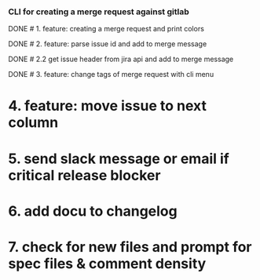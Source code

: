 ### CLI for creating a merge request against gitlab

DONE # 1. feature: creating a merge request and print colors

DONE # 2. feature: parse issue id and add to merge message

DONE # 2.2 get issue header from jira api and add to merge message

DONE # 3. feature: change tags of merge request with cli menu

# 4. feature: move issue to next column

# 5. send slack message or email if critical release blocker

# 6. add docu to changelog

# 7. check for new files and prompt for spec files & comment density
